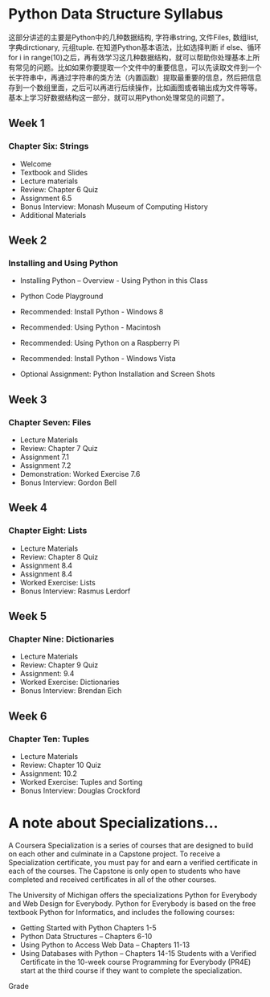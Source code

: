 # Python Data Structure Syllabus

这部分讲述的主要是Python中的几种数据结构, 字符串string, 文件Files, 数组list, 字典dirctionary, 元组tuple. 在知道Python基本语法，比如选择判断 if else、循环 for i in range(10)之后，再有效学习这几种数据结构，就可以帮助你处理基本上所有常见的问题。比如如果你要提取一个文件中的重要信息，可以先读取文件到一个长字符串中，再通过字符串的类方法（内置函数）提取最重要的信息，然后把信息存到一个数组里面，之后可以再进行后续操作，比如画图或者输出成为文件等等。基本上学习好数据结构这一部分，就可以用Python处理常见的问题了。

## Week 1

### Chapter Six: Strings

- Welcome
- Textbook and Slides
- Lecture materials
- Review: Chapter 6 Quiz
- Assignment 6.5
- Bonus Interview: Monash Museum of Computing History
- Additional Materials

## Week 2

### Installing and Using Python

- Installing Python – Overview - Using Python in this Class

- Python Code Playground

- Recommended: Install Python - Windows 8
- Recommended: Using Python - Macintosh
- Recommended: Using Python on a Raspberry Pi
- Recommended: Install Python - Windows Vista
- Optional Assignment: Python Installation and Screen Shots

## Week 3

### Chapter Seven: Files

- Lecture Materials
- Review: Chapter 7 Quiz
- Assignment 7.1
- Assignment 7.2
- Demonstration: Worked Exercise 7.6
- Bonus Interview: Gordon Bell

## Week 4

### Chapter Eight: Lists

- Lecture Materials
- Review: Chapter 8 Quiz
- Assignment 8.4
- Assignment 8.4
- Worked Exercise: Lists
- Bonus Interview: Rasmus Lerdorf

## Week 5

### Chapter Nine: Dictionaries

- Lecture Materials
- Review: Chapter 9 Quiz
- Assignment: 9.4
- Worked Exercise: Dictionaries
- Bonus Interview: Brendan Eich

## Week 6

### Chapter Ten: Tuples

- Lecture Materials
- Review: Chapter 10 Quiz
- Assignment: 10.2
- Worked Exercise: Tuples and Sorting
- Bonus Interview: Douglas Crockford


# A note about Specializations…

A Coursera Specialization is a series of courses that are designed to build on each other and culminate in a Capstone project. To receive a Specialization certificate, you must pay for and earn a verified certificate in each of the courses. The Capstone is only open to students who have completed and received certificates in all of the other courses.

The University of Michigan offers the specializations Python for Everybody and Web Design for Everybody. Python for Everybody is based on the free textbook Python for Informatics, and includes the following courses:

- Getting Started with Python Chapters 1-5
- Python Data Structures – Chapters 6-10
- Using Python to Access Web Data – Chapters 11-13
- Using Databases with Python – Chapters 14-15
Students with a Verified Certificate in the 10-week course Programming for Everybody (PR4E) start at the third course if they want to complete the specialization.

Grade
